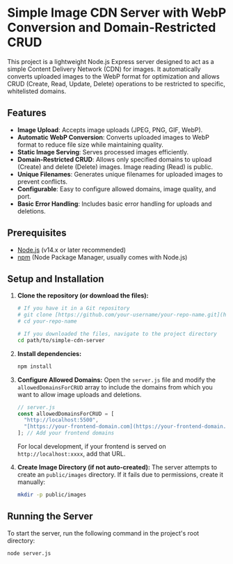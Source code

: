 # Simple Image CDN Server with WebP Conversion and Domain-Restricted CRUD

This project is a lightweight Node.js Express server designed to act as a simple Content Delivery Network (CDN) for images. It automatically converts uploaded images to the WebP format for optimization and allows CRUD (Create, Read, Update, Delete) operations to be restricted to specific, whitelisted domains.

## Features

- **Image Upload**: Accepts image uploads (JPEG, PNG, GIF, WebP).
- **Automatic WebP Conversion**: Converts uploaded images to WebP format to reduce file size while maintaining quality.
- **Static Image Serving**: Serves processed images efficiently.
- **Domain-Restricted CRUD**: Allows only specified domains to upload (Create) and delete (Delete) images. Image reading (Read) is public.
- **Unique Filenames**: Generates unique filenames for uploaded images to prevent conflicts.
- **Configurable**: Easy to configure allowed domains, image quality, and port.
- **Basic Error Handling**: Includes basic error handling for uploads and deletions.

## Prerequisites

- [Node.js](https://nodejs.org/) (v14.x or later recommended)
- [npm](https://www.npmjs.com/) (Node Package Manager, usually comes with Node.js)

## Setup and Installation

1.  **Clone the repository (or download the files):**

    ```bash
    # If you have it in a Git repository
    # git clone [https://github.com/your-username/your-repo-name.git](https://github.com/your-username/your-repo-name.git)
    # cd your-repo-name

    # If you downloaded the files, navigate to the project directory
    cd path/to/simple-cdn-server
    ```

2.  **Install dependencies:**

    ```bash
    npm install
    ```

3.  **Configure Allowed Domains:**
    Open the `server.js` file and modify the `allowedDomainsForCRUD` array to include the domains from which you want to allow image uploads and deletions.

    ```javascript
    // server.js
    const allowedDomainsForCRUD = [
      "http://localhost:5500",
      "[https://your-frontend-domain.com](https://your-frontend-domain.com)",
    ]; // Add your frontend domains
    ```

    For local development, if your frontend is served on `http://localhost:xxxx`, add that URL.

4.  **Create Image Directory (if not auto-created):**
    The server attempts to create an `public/images` directory. If it fails due to permissions, create it manually:
    ```bash
    mkdir -p public/images
    ```

## Running the Server

To start the server, run the following command in the project's root directory:

```bash
node server.js
```
